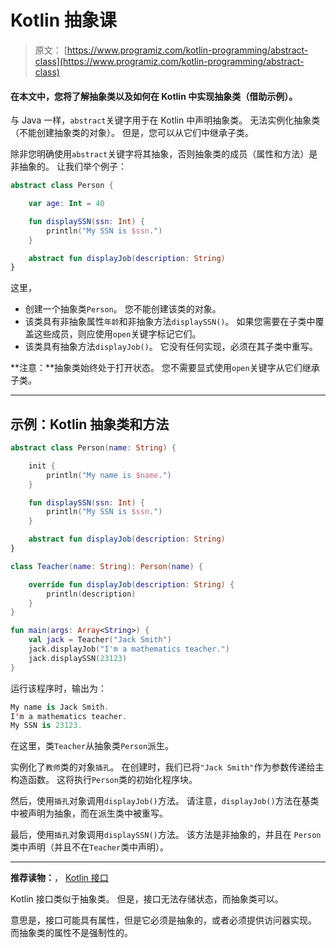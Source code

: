 # Kotlin 抽象课

> 原文： [https://www.programiz.com/kotlin-programming/abstract-class](https://www.programiz.com/kotlin-programming/abstract-class)

#### 在本文中，您将了解抽象类以及如何在 Kotlin 中实现抽象类（借助示例）。

与 Java 一样，`abstract`关键字用于在 Kotlin 中声明抽象类。 无法实例化抽象类（不能创建抽象类的对象）。 但是，您可以从它们中继承子类。

除非您明确使用`abstract`关键字将其抽象，否则抽象类的成员（属性和方法）是非抽象的。 让我们举个例子：

```kt
abstract class Person {

    var age: Int = 40

    fun displaySSN(ssn: Int) {
        println("My SSN is $ssn.")
    }

    abstract fun displayJob(description: String)
}
```

这里，

*   创建一个抽象类`Person`。 您不能创建该类的对象。
*   该类具有非抽象属性`年龄`和非抽象方法`displaySSN()`。 如果您需要在子类中覆盖这些成员，则应使用`open`关键字标记它们。
*   该类具有抽象方法`displayJob()`。 它没有任何实现，必须在其子类中重写。

**注意：**抽象类始终处于打开状态。 您不需要显式使用`open`关键字从它们继承子类。

* * *

## 示例：Kotlin 抽象类和方法

```kt
abstract class Person(name: String) {

    init {
        println("My name is $name.")
    }

    fun displaySSN(ssn: Int) {
        println("My SSN is $ssn.")
    }

    abstract fun displayJob(description: String)
}

class Teacher(name: String): Person(name) {

    override fun displayJob(description: String) {
        println(description)
    }
}

fun main(args: Array<String>) {
    val jack = Teacher("Jack Smith")
    jack.displayJob("I'm a mathematics teacher.")
    jack.displaySSN(23123)
}
```

运行该程序时，输出为：

```kt
My name is Jack Smith.
I'm a mathematics teacher.
My SSN is 23123.
```

在这里，类`Teacher`从抽象类`Person`派生。

实例化了`教师`类的对象`插孔`。 在创建时，我们已将`"Jack Smith"`作为参数传递给主构造函数。 这将执行`Person`类的初始化程序块。

然后，使用`插孔`对象调用`displayJob()`方法。 请注意，`displayJob()`方法在基类中被声明为抽象，而在派生类中被重写。

最后，使用`插孔`对象调用`displaySSN()`方法。 该方法是非抽象的，并且在 `Person` 类中声明（并且不在`Teacher`类中声明）。

* * *

**推荐读物：**， [Kotlin 接口](/kotlin-programming/interfaces "Interfaces in Kotlin")

Kotlin 接口类似于抽象类。 但是，接口无法存储状态，而抽象类可以。

意思是，接口可能具有属性，但是它必须是抽象的，或者必须提供访问器实现。 而抽象类的属性不是强制性的。